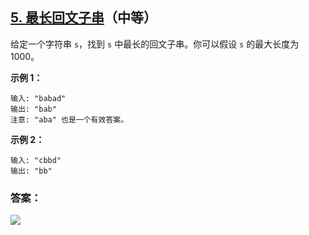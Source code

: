 ## [5. 最长回文子串](https://leetcode-cn.com/problems/longest-palindromic-substring/)（中等）

给定一个字符串 `s`，找到 `s` 中最长的回文子串。你可以假设 `s` 的最大长度为 1000。

**示例 1：**

```
输入: "babad"
输出: "bab"
注意: "aba" 也是一个有效答案。
```

**示例 2：**

```
输入: "cbbd"
输出: "bb"
```



### 答案：



![](https://img-blog.csdnimg.cn/20200807155236311.png)

